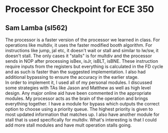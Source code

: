# Processor Checkpoint for ECE 350
## Sam Lamba (sl562)

The processor is a faster version of the processor we learned in class. For operations like multdiv, it uses the faster modified booth algorithm. For instructions like jump, jal etc, it doesn't wait or stall and similar to lw/sw, it doesn't stall. The only cases it "stalls" is for multdiv and the processor sends in NOP after processing isBex, isJr, isBLT, isBNE. These instruction require inputs from the registers but everything is calculated in the FD cycle and as such is faster than the suggested implementation. I also had additional bypassing to ensure the accuracy in the earlier stage.  
In order to implement it, I used all of my personal modules. 
I discussed some strategies with TAs like Jason and Matthew as well as high level design. Any major online aid have been commented in the appropriate modules.
My processor acts as the brain of the operation and brings everything together. I have a module for bypass which outputs the correct option to choose using a priority queue. The highest priority is given to most updated information that matches up. I also have another module for stall that is used specifically for multdiv. What's interesting is that I could add more stall modules and have mult operation stalls going. 
